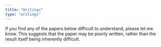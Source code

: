 ```yaml
---
title: "Writings"
type: "writings"
---
```


If you find any of the papers below difficult to understand, please let me know. This suggests that the paper may be poorly written, rather than the result itself being inherently difficult.